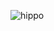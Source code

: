 ![hippo]([https://media3.giphy.com/media/aUovxH8Vf9qDu/giphy.gif](https://www.veed.io/view/d9f9d34b-ec5c-42a6-8fad-7d564420a668))






